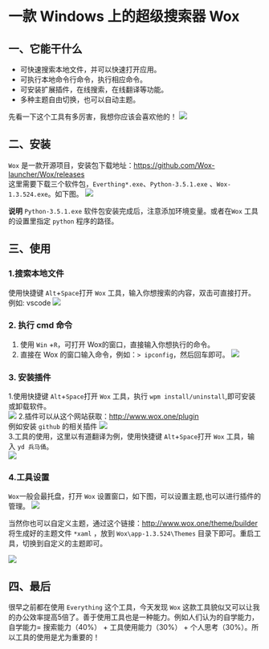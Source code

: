# 一款 Windows 上的超级搜索器 Wox

## 一、它能干什么

- 可快速搜索本地文件，并可以快速打开应用。
- 可执行本地命令行命令，执行相应命令。
- 可安装扩展插件，在线搜索，在线翻译等功能。
- 多种主题自由切换，也可以自动主题。

先看一下这个工具有多厉害，我想你应该会喜欢他的！
![](https://camo.githubusercontent.com/9db33546d3a905a9ad915e0948d3ba3f47f57b64/687474703a2f2f692e696d6775722e636f6d2f4474784e424a692e676966)

## 二、安装
`Wox` 是一款开源项目，安装包下载地址：https://github.com/Wox-launcher/Wox/releases<br/>
这里需要下载三个软件包，`Everthing*.exe`、`Python-3.5.1.exe` 、`Wox-1.3.524.exe`。如下图。
![](https://imgkr.cn-bj.ufileos.com/d5fbd200-656d-4537-9a03-d853c969ddd3.png)

**说明**
`Python-3.5.1.exe` 软件包安装完成后，注意添加环境变量。或者在`Wox` 工具的设置里指定 `python` 程序的路径。

## 三、使用

### 1.搜索本地文件
使用快捷键 `Alt`+`Space`打开 `Wox` 工具，输入你想搜索的内容，双击可直接打开。例如: vscode
![](https://imgkr.cn-bj.ufileos.com/21dfa4e6-0e6a-4c96-8428-70164354f41d.png)

### 2. 执行 cmd 命令
1. 使用 `Win` +`R`，可打开 Wox的窗口，直接输入你想执行的命令。
2. 直接在 Wox 的窗口输入命令，例如：`> ipconfig`，然后回车即可。
![](https://imgkr.cn-bj.ufileos.com/6ec3486a-2a20-4b5e-8c69-b14cb18899bf.png)


### 3. 安装插件
1.使用快捷键 `Alt`+`Space`打开 `Wox` 工具，执行 `wpm install/uninstall`,即可安装或卸载软件。<br/>
![](https://imgkr.cn-bj.ufileos.com/2d67c026-9c29-43be-95b7-a3370bd8df48.png)
2.插件可以从这个网站获取：http://www.wox.one/plugin<br/>
例如安装 `github` 的相关插件
![](https://imgkr.cn-bj.ufileos.com/97c1d0a2-2b96-4ec1-8a6e-82b492967629.png)<br/>
3.工具的使用，这里以有道翻译为例，使用快捷键 `Alt`+`Space`打开 `Wox` 工具，输入 `yd 兵马俑`。<br/>
![](https://imgkr.cn-bj.ufileos.com/4a0b0882-20f0-4e46-a283-5d035fab5b68.png)

### 4.工具设置
`Wox`一般会最托盘，打开 `Wox` 设置窗口，如下图，可以设置主题,也可以进行插件的管理。
![](https://imgkr.cn-bj.ufileos.com/4f2f53c9-8d01-4869-a1bf-04a8d42fdfcc.png)

当然你也可以自定义主题，通过这个链接：http://www.wox.one/theme/builder<br/>
将生成好的主题文件 `*xaml` ，放到 `Wox\app-1.3.524\Themes` 目录下即可。重启工具，切换到自定义的主题即可。

![](https://imgkr.cn-bj.ufileos.com/be7e0ef8-b36b-42fa-ae33-7c7d7dd30b43.png)

## 四、最后
很早之前都在使用 `Everything` 这个工具，今天发现 `Wox` 这款工具貌似又可以让我的办公效率提高5倍了。善于使用工具也是一种能力。例如人们认为的自学能力，自学能力= 搜索能力（40%） + 工具使用能力（30%） + 个人思考（30%）。所以工具的使用是尤为重要的！




